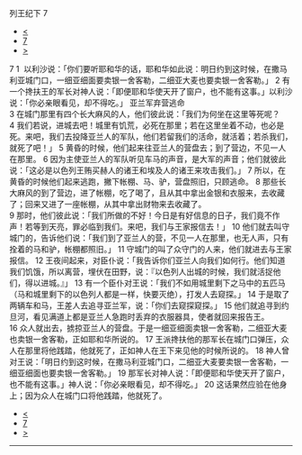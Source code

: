﻿





 列王纪下 7




* [<](bible/2KI06.md)
* [7](bible/2KI.md)
* [>](bible/2KI08.md)



 
7 
1  以利沙说：「你们要听耶和华的话，耶和华如此说：明日约到这时候，在撒马利亚城门口，一细亚细面要卖银一舍客勒，二细亚大麦也要卖银一舍客勒。」 
2 有一个搀扶王的军长对神人说：「即便耶和华使天开了窗户，也不能有这事。」以利沙说：「你必亲眼看见，却不得吃。」 亚兰军弃营逃命  
3 在城门那里有四个长大麻风的人，他们彼此说：「我们为何坐在这里等死呢？ 
4 我们若说，进城去吧！城里有饥荒，必死在那里；若在这里坐着不动，也必是死。来吧，我们去投降亚兰人的军队，他们若留我们的活命，就活着；若杀我们，就死了吧！」 
5 黄昏的时候，他们起来往亚兰人的营盘去；到了营边，不见一人在那里。 
6 因为主使亚兰人的军队听见车马的声音，是大军的声音；他们就彼此说：「这必是以色列王贿买赫人的诸王和埃及人的诸王来攻击我们。」 
7 所以，在黄昏的时候他们起来逃跑，撇下帐棚、马、驴，营盘照旧，只顾逃命。 
8 那些长大麻风的到了营边，进了帐棚，吃了喝了，且从其中拿出金银和衣服来，去收藏了；回来又进了一座帐棚，从其中拿出财物来去收藏了。  
9 那时，他们彼此说：「我们所做的不好！今日是有好信息的日子，我们竟不作声！若等到天亮，罪必临到我们。来吧，我们与王家报信去！」 
10 他们就去叫守城门的，告诉他们说：「我们到了亚兰人的营，不见一人在那里，也无人声，只有拴着的马和驴，帐棚都照旧。」 
11 守城门的叫了众守门的人来，他们就进去与王家报信。 
12 王夜间起来，对臣仆说：「我告诉你们亚兰人向我们如何行。他们知道我们饥饿，所以离营，埋伏在田野，说：『以色列人出城的时候，我们就活捉他们，得以进城。』」 
13 有一个臣仆对王说：「我们不如用城里剩下之马中的五匹马（马和城里剩下的以色列人都是一样，快要灭绝），打发人去窥探。」 
14 于是取了两辆车和马，王差人去追寻亚兰军，说：「你们去窥探窥探。」 
15 他们就追寻到约旦河，看见满道上都是亚兰人急跑时丢弃的衣服器具，使者就回来报告王。  
16 众人就出去，掳掠亚兰人的营盘。于是一细亚细面卖银一舍客勒，二细亚大麦也卖银一舍客勒，正如耶和华所说的。 
17 王派搀扶他的那军长在城门口弹压，众人在那里将他践踏，他就死了，正如神人在王下来见他的时候所说的。 
18 神人曾对王说：「明日约到这时候，在撒马利亚城门口，二细亚大麦要卖银一舍客勒，一细亚细面也要卖银一舍客勒。」 
19 那军长对神人说：「即便耶和华使天开了窗户，也不能有这事。」神人说：「你必亲眼看见，却不得吃。」 
20 这话果然应验在他身上；因为众人在城门口将他践踏，他就死了。 
* [<](bible/2KI06.md)
* [7](bible/2KI.md)
* [>](bible/2KI08.md)





---










